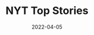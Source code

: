 ---
title: "NYT Top Stories"
hash: "c5e0e65569698bc9792cddb93cca6c68"
original: "https://rss.nytimes.com/services/xml/rss/nyt/HomePage.xml"
date: "2022-04-05"
feedType: "RSS"
---